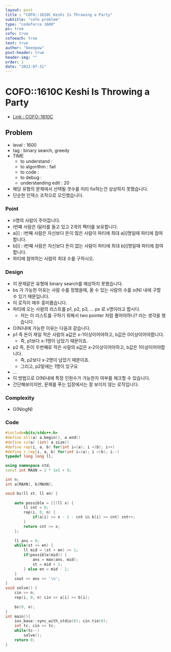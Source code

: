 ```yaml
---
layout: post
title : "COFO::1610C Keshi Is Throwing a Party"
subtitle: "cofo problem"
type: "codeforce 1600"
ps: true
cofo: true
cofoeach: true
text: true
author: "beenpow"
post-header: true
header-img: ""
order: 1
date: "2022-07-31"
---
```

# COFO::1610C Keshi Is Throwing a Party
- [Link : COFO::1610C](https://codeforces.com/contest/1610/problem/C)


## Problem 

- level : 1600
- tag : binary search, greedy
- TIME
  - to understand    : 
  - to algorithm     : fail
  - to code          : 
  - to debug         : 
  - understanding edit : 20
- 해당 유형의 문제에서 선택될 갯수를 미리 fix하는건 상상하지 못했습니다.
- 단순한 인덱스 조작으로 오인했습니다.

### Point
- n명의 사람이 주어집니다.
- i번째 사람은 i달러를 들고 있고 2개의 팩터를 보유합니다.
- a[i] : i번째 사람은 자신보다 돈이 많은 사람이 파티에 최대 a[i]명일때 파티에 참여합니다.
- b[i] : i번째 사람은 자신보다 돈이 없는 사람이 파티에 최대 b[i]명일때 파티에 참여합니다.
- 파티에 참여하는 사람의 최대 수를 구하시오.

### Design
- 이 문제같은 유형에 binary search를 예상하지 못했습니다.
- bs 가 가능한 이유는 사람 수를 정했을때, 올 수 있는 사람의 수를 o(N) 내에 구할 수 있기 때문입니다.
- 이 로직이 매우 흥미롭습니다.
- 파티에 오는 사람의 리스트를 p1, p2, p3, ... px 로 x명이라고 합시다.
  - 저는 이 리스트를 구하기 위해서 two pointer 처럼 풀어야하나? 라는 생각을 했습니다.
- O(N)내에 가능한 이유는 다음과 같습니다.
- p1 즉 돈이 제일 적은 사람의 a값은 x-1이상이어야하고, b값은 0이상이어야합니다.
  - 즉, p1보다 x-1명이 남았기 때문이죠.
- p2 즉, 돈이 두번째로 적은 사람의 a값은 x-2이상이어야하고, b값은 1이상이어야합니다.
  - 즉, p2보다 x-2명이 남았기 때문이죠.
  - 그리고, p2밑에는 1명이 있구요
- ...
- 이 방법으로 O(N)내에 특정 인원수가 가능한지 여부를 체크할 수 있습니다.
- 간단해보이지만, 문제를 푸는 입장에서는 잘 보이지 않는 로직입니다.

### Complexity
- O(NlogN)

### Code

```cpp
#include<bits/stdc++.h>
#define all(a) a.begin(), a.end()
#define sz(a) (int) a.size()
#define rep(i, a, b) for(int i=(a); i <(b); i++)
#define r_rep(i, a, b) for(int i=(a); i >(b); i--)
typedef long long ll;

using namespace std;
const int MAXN = 2 * 1e5 + 9;

int n;
int a[MAXN], b[MAXN];

void bs(ll st, ll en) {
    
    auto possible = [](ll x) {
        ll cnt = 0;
        rep(i, 0, n) {
            if(a[i] >= x - 1 - cnt && b[i] >= cnt) cnt++;
        }
        return cnt >= x;
    };
    
    ll ans = 0;
    while(st <= en) {
        ll mid = (st + en) >> 1;
        if(possible(mid)) {
            ans = max(ans, mid);
            st = mid + 1;
        } else en = mid - 1;
    }
    cout << ans << '\n';
}
void solve() {
    cin >> n;
    rep(i, 0, n) cin >> a[i] >> b[i];
    
    bs(0, n);
}
int main(){
    ios_base::sync_with_stdio(0); cin.tie(0);
    int tc; cin >> tc;
    while(tc--)
        solve();
    return 0;
}
```
